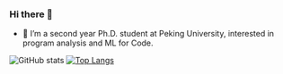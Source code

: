 ### Hi there 🌱

- 🔭 I’m a second year Ph.D. student at Peking University, interested in program analysis and ML for Code.
  
![GitHub stats](https://github-readme-stats-iota-lovat.vercel.app/api?username=DeleteMemoryyy&count_private=true&show_icons=true&theme=ayu-mirage)
[![Top Langs](https://github-readme-stats-iota-lovat.vercel.app/api/top-langs/?username=DeleteMemoryyy&layout=compact)](https://github.com/DeleteMemoryyy/github-readme-stats&theme=ayu-mirage)


<!--
**DeleteMemoryyy/DeleteMemoryyy** is a ✨ _special_ ✨ repository because its `README.md` (this file) appears on your GitHub profile.

Here are some ideas to get you started:

- 🔭 I’m currently working on ...
- 🌱 I’m currently learning ...
- 👯 I’m looking to collaborate on ...
- 🤔 I’m looking for help with ...
- 💬 Ask me about ...
- 📫 How to reach me: ...
- 😄 Pronouns: ...
- ⚡ Fun fact: ...
-->
